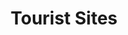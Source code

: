 ---
layout: post 
title: Tourist Sites
description: Popular Destinations for Poway/SD Travel
menu: nav/home.html
permalink: /community/
hide: true
---    